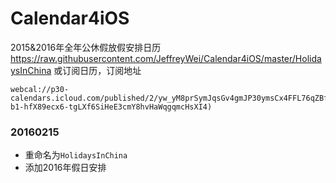 # Calendar4iOS
2015&2016年全年公休假放假安排日历
<https://raw.githubusercontent.com/JeffreyWei/Calendar4iOS/master/HolidaysInChina>
或订阅日历，订阅地址
	
	webcal://p30-calendars.icloud.com/published/2/yw_yM8prSymJqsGv4gmJP30ymsCx4FFL76qZBfZay2kyAG7KwlC869qtn3wfw2-b1-hfX89ecx6-tgLXf6SiHeE3cmY8hvHaWqgqmcHsXI4)
### 20160215
	
* 重命名为`HolidaysInChina`
* 添加2016年假日安排
